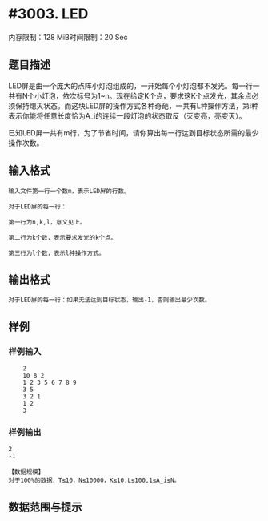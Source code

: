 # #3003. LED

内存限制：128 MiB时间限制：20 Sec

## 题目描述

LED屏是由一个庞大的点阵小灯泡组成的，一开始每个小灯泡都不发光。每一行一共有N个小灯泡，依次标号为1~n。现在给定K个点，要求这K个点发光，其余点必须保持熄灭状态。而这块LED屏的操作方式各种奇葩，一共有L种操作方法，第i种表示你能将任意长度恰为A_i的连续一段灯泡的状态取反（灭变亮，亮变灭）。

已知LED屏一共有m行，为了节省时间，请你算出每一行达到目标状态所需的最少操作次数。

 

## 输入格式

 

    输入文件第一行一个数m，表示LED屏的行数。

    对于LED屏的每一行：

    第一行为n,k,l，意义见上。

    第二行为k个数，表示要求发光的k个点。

    第三行为l个数，表示l种操作方式。

 

## 输出格式

 

    对于LED屏的每一行：如果无法达到目标状态，输出-1，否则输出最少次数。

 

## 样例

### 样例输入

    
    
        2
        10 8 2
        1 2 3 5 6 7 8 9
        3 5
        3 2 1
        1 2
        3
     
    
    

### 样例输出

    
    
    2
    -1
     
    【数据规模】
    对于100%的数据，T≤10，N≤10000，K≤10,L≤100,1≤A_i≤N。
    

## 数据范围与提示
